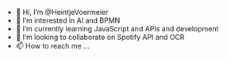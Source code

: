 - 👋 Hi, I’m @HeintjeVoermeier
- 👀 I’m interested in AI and BPMN
- 🌱 I’m currently learning JavaScript and APIs and development
- 💞️ I’m looking to collaborate on Spotify API and OCR
- 📫 How to reach me ...

<!---
HeintjeVoermeier/HeintjeVoermeier is a ✨ special ✨ repository because its `README.md` (this file) appears on your GitHub profile.
You can click the Preview link to take a look at your changes.
--->
